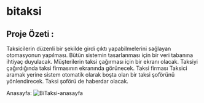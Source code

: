 # bitaksi

## Proje Özeti :
Taksicilerin düzenli bir şekilde girdi çıktı yapabilmelerini sağlayan
otomasyonun yapılması. Bütün sistemin tasarlanması için bir veri tabanına ihtiyaç
duyulacak. Müşterilerin taksi çağırması için bir ekranı olacak. Taksiyi çağırdığında taksi
firmasının ekranında görünecek. Taksi firması Taksici aramak yerine sistem otomatik
olarak boşta olan bir taksi şoförünü yönlendirecek. Taksi şoförü de haberdar olacak.

Anasayfa: 
![BiTaksi-anasayfa](https://user-images.githubusercontent.com/30017943/58990151-f80b4d80-87ed-11e9-90d9-cdcf102baff2.png)
